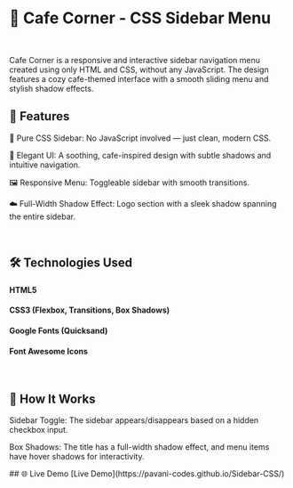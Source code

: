 <h1>🌆 Cafe Corner - CSS Sidebar Menu</h1>
<br>
<p>Cafe Corner is a responsive and interactive sidebar navigation menu created using only HTML and CSS, without any JavaScript. The design features a cozy cafe-themed interface with a smooth sliding menu and stylish shadow effects.</p>

<h2>🚀 Features</h2>
<p>📑 Pure CSS Sidebar: No JavaScript involved — just clean, modern CSS.</p>
<p>🎨 Elegant UI: A soothing, cafe-inspired design with subtle shadows and intuitive navigation.</p>
<p>🖼️ Responsive Menu: Toggleable sidebar with smooth transitions.</p>
<p>☁️ Full-Width Shadow Effect: Logo section with a sleek shadow spanning the entire sidebar.</p>
<br>
<h2>🛠️ Technologies Used</h2>
<h4>HTML5</h4>
<h4>CSS3 (Flexbox, Transitions, Box Shadows)</h4>
<h4>Google Fonts (Quicksand)</h4>
<h4>Font Awesome Icons</h4>
<br>
<h2>🎯 How It Works</h2>
<p>Sidebar Toggle: The sidebar appears/disappears based on a hidden checkbox input.</p>
<p>Box Shadows: The title has a full-width shadow effect, and menu items have hover shadows for interactivity.</p>
## 🌐 Live Demo  
[Live Demo](https://pavani-codes.github.io/Sidebar-CSS/)


